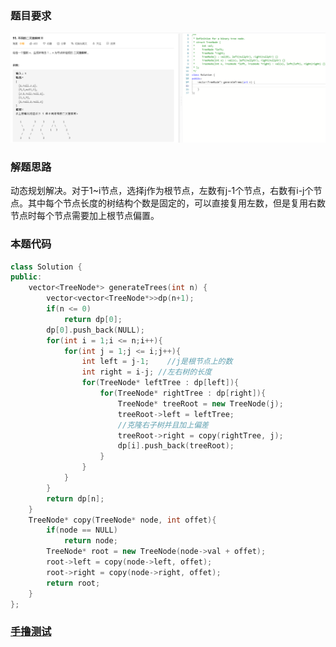 ### 题目要求

![](pic/95.png)

### 解题思路

动态规划解决。对于1~i节点，选择j作为根节点，左数有j-1个节点，右数有i-j个节点。其中每个节点长度的树结构个数是固定的，可以直接复用左数，但是复用右数节点时每个节点需要加上根节点偏置。

### 本题代码

```c++
class Solution {
public:
    vector<TreeNode*> generateTrees(int n) {
        vector<vector<TreeNode*>>dp(n+1);
        if(n <= 0)
            return dp[0];
        dp[0].push_back(NULL);
        for(int i = 1;i <= n;i++){
            for(int j = 1;j <= i;j++){
                int left = j-1;    //j是根节点上的数
                int right = i-j; //左右树的长度
                for(TreeNode* leftTree : dp[left]){
                    for(TreeNode* rightTree : dp[right]){
                        TreeNode* treeRoot = new TreeNode(j);
                        treeRoot->left = leftTree;
                        //克隆右子树并且加上偏差
                        treeRoot->right = copy(rightTree, j);
                        dp[i].push_back(treeRoot);
                    }
                }
            }
        }
        return dp[n];
    }
    TreeNode* copy(TreeNode* node, int offet){
        if(node == NULL)
            return node;
        TreeNode* root = new TreeNode(node->val + offet);
        root->left = copy(node->left, offet);
        root->right = copy(node->right, offet);
        return root;
    }
};
```

### [手撸测试](https://leetcode-cn.com/problems/unique-binary-search-trees-ii/) 

